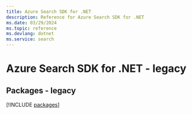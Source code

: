 ```yaml
---
title: Azure Search SDK for .NET
description: Reference for Azure Search SDK for .NET
ms.date: 03/29/2024
ms.topic: reference
ms.devlang: dotnet
ms.service: search
---
```

# Azure Search SDK for .NET - legacy
## Packages - legacy
[!INCLUDE [packages](search-index.md)]